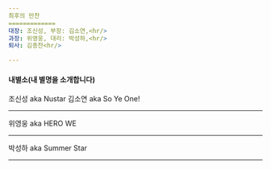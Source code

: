 ```yaml
---
최후의 만찬
=============
대장: 조신성, 부장: 김소연,<hr/>
과장: 위영웅, 대리: 박성하,<hr/>
퇴사: 김종찬<hr/>

---
```

#### 내별소(내 별명을 소개합니다)
조신성 aka Nustar
김소연 aka So Ye One!<hr/>
위영웅 aka HERO WE<hr/>
박성하 aka Summer Star<hr/>

